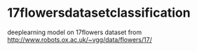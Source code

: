 # 17flowersdatasetclassification
deeplearning model on 17flowers dataset from  http://www.robots.ox.ac.uk/~vgg/data/flowers/17/
